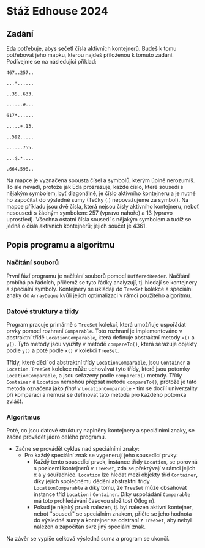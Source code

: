 # Stáž Edhouse 2024

## Zadání
Eda potřebuje, abys sečetl čísla aktivních kontejnerů. Budeš k tomu potřebovat jeho mapku, kterou najdeš přiloženou k tomuto zadání. Podívejme se na následující příklad:
```
467..257..

...*......

..35..633.

......#...

617*......

.....+.13.

..592.....

......755.

...$.*....

.664.598..
```
Na mapce je vyznačena spousta čísel a symbolů, kterým úplně nerozumíš. To ale nevadí, protože jak Eda prozrazuje, každé číslo, které sousedí s nějakým symbolem, byť diagonálně, je číslo aktivního kontejneru a je nutné ho započítat do výsledné sumy (Tečky (.) nepovažujeme za symbol). Na mapce příkladu jsou dvě čísla, která nejsou čísly aktivního kontejneru, neboť nesousedí s žádným symbolem: 257 (vpravo nahoře) a 13 (vpravo uprostřed). Všechna ostatní čísla sousedí s nějakým symbolem a tudíž se jedná o čísla aktivních kontejnerů; jejich součet je 4361.

## Popis programu a algoritmu
### Načítání souborů

První fází programu je načítání souborů pomocí `BufferedReader`. Načítání probíhá po řádcích, přičemž se tyto řádky analyzují, tj. hledají se kontejnery a speciální symboly. Kontejnery se ukládají do `TreeSet` kolekce a speciální znaky do `ArrayDeque` kvůli jejich optimalizaci v rámci použitého algoritmu.
### Datové struktury a třídy

Program pracuje primárně s `TreeSet` kolekcí, která umožňuje uspořádat prvky pomocí rozhraní `Comparable`. Toto rozhraní je implementováno v abstraktní třídě `LocationComparable`, která definuje abstraktní metody `x()` a `y()`. Tyto metody jsou využity v metodě `compareTo()`, která seřazuje objekty podle `y()` a poté podle `x()` v kolekci `TreeSet`.

Třídy, které dědí od abstraktní třídy `LocationComparable`, jsou `Container` a `Location`. `TreeSet` kolekce může uchovávat tyto třídy, které jsou potomky `LocationComparable`, a jsou seřazeny podle `compareTo()` metody. Třídy `Container` a `Location` nemohou přepsat metodu `compareTo()`, protože je tato metoda označena jako _final_ v `LocationComparable` - tím se docílí univerzality při komparaci a nemusí se definovat tato metoda pro každého potomka zvlášť.
### Algoritmus

Poté, co jsou datové struktury naplněny kontejnery a speciálními znaky, se začne provádět jádro celého programu.

- Začne se provádět cyklus nad speciálními znaky:
    - Pro každý speciální znak se vygenerují jeho sousedící prvky:
        - Každý tento sousedící prvek, instance třídy `Location`, se porovná s pozicemi kontejnerů v `TreeSet`, zda se překrývají v rámci jejich x a y souřadnice. `Location` lze hledat mezi objekty tříd `Container`, díky jejich společnému dědění abstraktní třídy `LocationComparable` a díky tomu, že `TreeSet` může obsahovat instance tříd `Location` i `Container`. Díky uspořádání `Comparable` má toto prohledávání časovou složitost O(log n).
        - Pokud je nějaký prvek nalezen, tj. byl nalezen aktivní kontejner, neboť "sousedí" se speciálním znakem, přičte se jeho hodnota do výsledné sumy a kontejner se odstraní z `TreeSet`, aby nebyl nalezen a započítán skrz jiný speciální znak.

Na závěr se vypíše celková výsledná suma a program se ukončí.